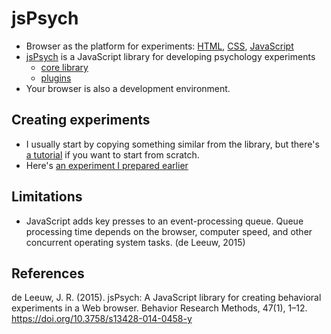 # jsPsych
  *  Browser as the platform for experiments: [HTML](https://en.wikipedia.org/wiki/HTML), [CSS](https://en.wikipedia.org/wiki/Cascading_Style_Sheets), [JavaScript](https://en.wikipedia.org/wiki/JavaScript)
  * [jsPsych](http://www.jspsych.org/) is a JavaScript library for developing psychology experiments
    * [core library](http://docs.jspsych.org/core_library/overview/)
    * [plugins](http://docs.jspsych.org/plugins/overview/)
  * Your browser is also a development environment.

## Creating experiments

  * I usually start by copying something similar from the library, but there's [a tutorial](http://docs.jspsych.org/tutorials/rt-task/) if you want to start from scratch.
  * Here's [an experiment I prepared earlier](https://github.com/expfactory-experiments/breath-counting-task)

## Limitations

* JavaScript adds key presses to an event-processing queue.  Queue processing time depends on the browser, computer speed, and other concurrent operating system tasks. (de Leeuw, 2015)
  
## References

de Leeuw, J. R. (2015). jsPsych: A JavaScript library for creating behavioral experiments in a Web browser. Behavior Research Methods, 47(1), 1–12. https://doi.org/10.3758/s13428-014-0458-y
